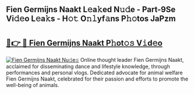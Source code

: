 ## Fien Germijns Naakt L𝚎a𝚔ed N𝚞𝚍e - Part-9Se Vi𝚍𝚎o L𝚎a𝚔s - H𝚘𝚝 O𝚗𝚕yf𝚊ns P𝚑𝚘tos JaPzm

# <h2><a href="http://kf5f3fk.oniu.top/?m=Fien+Germijns+Naakt">🔗👉 🔴 Fien Germijns Naakt P𝚑ot𝚘𝚜 V𝚒d𝚎o</a></h2>

[![Fien Germijns Naakt Nu𝚍e𝚜](https://i.imgur.com/0qMVB7G.gif)](http://kf5f3fk.oniu.top/?m=Fien+Germijns+Naakt)
Online thought leader Fien Germijns Naakt, acclaimed for disseminating dance and lifestyle knowledge, through performances and personal vlogs. Dedicated advocate for animal welfare Fien Germijns Naakt, celebrated for their passion and efforts to promote the well-being of animals.  
